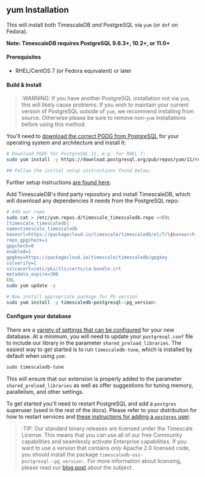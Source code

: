 ## yum Installation [](installation-yum)

This will install both TimescaleDB *and* PostgreSQL via `yum`
(or `dnf` on Fedora).

**Note: TimescaleDB requires PostgreSQL 9.6.3+, 10.2+, or 11.0+**

#### Prerequisites

- RHEL/CentOS 7 (or Fedora equivalent) or later

#### Build & Install

>:WARNING: If you have another PostgreSQL installation not
via `yum`, this will likely cause problems.
If you wish to maintain your current version of PostgreSQL outside of `yum`,
we recommend installing from source.  Otherwise please be
sure to remove non-`yum` installations before using this method.

You'll need to [download the correct PGDG from PostgreSQL][pgdg] for
your operating system and architecture and install it:
```bash
# Download PGDG for PostgreSQL 11, e.g. for RHEL 7:
sudo yum install -y https://download.postgresql.org/pub/repos/yum/11/redhat/rhel-7-x86_64/pgdg-redhat-repo-latest.noarch.rpm

## Follow the initial setup instructions found below:
```

Further setup instructions [are found here][yuminstall].

Add TimescaleDB's third party repository and install TimescaleDB,
which will download any dependencies it needs from the PostgreSQL repo:
```bash
# Add our repo
sudo cat > /etc/yum.repos.d/timescale_timescaledb.repo <<EOL
[timescale_timescaledb]
name=timescale_timescaledb
baseurl=https://packagecloud.io/timescale/timescaledb/el/7/\$basearch
repo_gpgcheck=1
gpgcheck=0
enabled=1
gpgkey=https://packagecloud.io/timescale/timescaledb/gpgkey
sslverify=1
sslcacert=/etc/pki/tls/certs/ca-bundle.crt
metadata_expire=300
EOL
sudo yum update -y

# Now install appropriate package for PG version
sudo yum install -y timescaledb-postgresql-:pg_version:
```

#### Configure your database

There are a [variety of settings that can be configured][config] for your
new database. At a minimum, you will need to update your `postgresql.conf`
file to include our library in the parameter `shared_preload_libraries`.
The easiest way to get started is to run `timescaledb-tune`, which is
installed by default when using `yum`:
```bash
sudo timescaledb-tune
```

This will ensure that our extension is properly added to the parameter
`shared_preload_libraries` as well as offer suggestions for tuning memory,
parallelism, and other settings.

To get started you'll need to restart PostgreSQL and add
a `postgres` superuser (used in the rest of the docs). Please
refer to your distribution for how to restart services and
[these instructions for adding a `postgres` user][createuser].

>:TIP: Our standard binary releases are licensed under the Timescale License.
This means that you can use all of our free Community capabilities and
seamlessly activate Enterprise capabilities.
If you want to use a version that contains _only_ Apache 2.0 licensed
code, you should install the package `timescaledb-oss-postgresql-:pg_version:`.
For more information about licensing, please read our [blog post][blog-post]
about the subject.

[pgdg]: https://yum.postgresql.org/repopackages.php
[yuminstall]: https://wiki.postgresql.org/wiki/YUM_Installation
[config]: /getting-started/configuring
[createuser]: http://suite.opengeo.org/docs/latest/dataadmin/pgGettingStarted/firstconnect.html
[blog-post]: https://www.timescale.com/blog/how-we-are-building-an-open-source-business-a7701516a480

